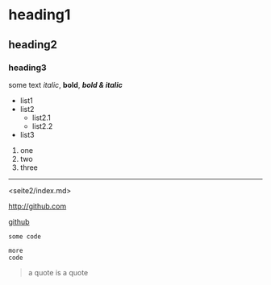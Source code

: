 # heading1

## heading2

### heading3

some text *italic*, **bold**, ***bold & italic***

- list1
- list2
    - list2.1
    - list2.2
- list3

1. one
7. two
4. three

---

<seite2/index.md>

<seite2/>

<http://github.com>

[github](github.com)

`some code`

    more
    code

> a quote
> is a quote

